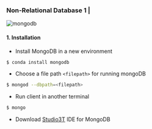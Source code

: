 ### Non-Relational Database 1 | 

![mongodb](/Users/apple/Dropbox/SereneField3/Blog/image/mongodb.png)

#### 1. Installation

* Install MongoDB in a new environment

```bash
$ conda install mongodb
```

* Choose a file path `<filepath>` for running mongoDB

```bash
$ mongod --dbpath=<filepath>
```

* Run client in another terminal

```bash
$ mongo
```

* Download [Studio3T](https://studio3t.com/download/) IDE for MongoDB

